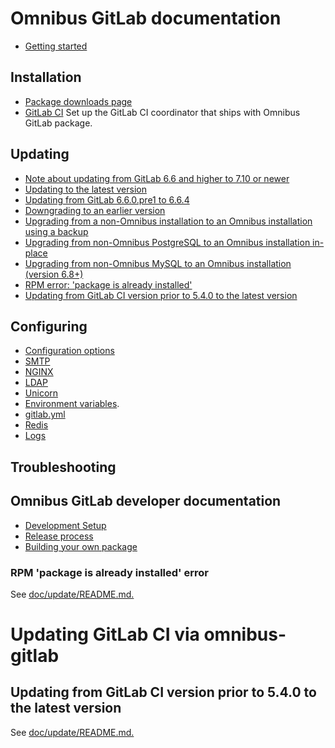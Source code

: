 # Omnibus GitLab documentation

- [Getting started]()

## Installation

- [Package downloads page](https://about.gitlab.com/downloads/)
- [GitLab CI](gitlab-ci/README.md) Set up the GitLab CI coordinator that ships with Omnibus GitLab package.

## Updating

- [Note about updating from GitLab 6.6 and higher to 7.10 or newer](doc/update/README.md#updating-from-gitlab-66-and-higher-to-710-or-newer)
- [Updating to the latest version](doc/update/README.md#updating-from-gitlab-66-and-higher-to-the-latest-version)
- [Updating from GitLab 6.6.0.pre1 to 6.6.4](doc/update/README.md#updating-from-gitlab-660pre1-to-664)
- [Downgrading to an earlier version](doc/update/README.md#reverting-to-gitlab-66x-or-later)
- [Upgrading from a non-Omnibus installation to an Omnibus installation using a backup](doc/update/README.md#upgrading-from-non-omnibus-postgresql-to-an-omnibus-installation-in-place)
- [Upgrading from non-Omnibus PostgreSQL to an Omnibus installation in-place](doc/update/README.md#upgrading-from-non-omnibus-postgresql-to-an-omnibus-installation-in-place)
- [Upgrading from non-Omnibus MySQL to an Omnibus installation (version 6.8+)](doc/update/README.md#upgrading-from-non-omnibus-mysql-to-an-omnibus-installation-version-68)
- [RPM error: 'package is already installed' ](doc/update/README.md#rpm-package-is-already-installed-error)
- [Updating from GitLab CI version prior to 5.4.0 to the latest version](doc/update/README.md#updating-from-gitlab-ci-version-prior-to-540-to-the-latest-version)

## Configuring

- [Configuration options](settings/configuration.md)
- [SMTP](settings/smtp.md)
- [NGINX](settings/nginx.md)
- [LDAP](settings/ldap.md)
- [Unicorn](settings/unicorn.md)
- [Environment variables](settings/environment-variables.md).
- [gitlab.yml](settings/gitlab.yml.md)
- [Redis](settings/redis.md)
- [Logs](settings/logs.md)

## Troubleshooting


## Omnibus GitLab developer documentation

- [Development Setup](doc/development/README.md)
- [Release process](doc/release/README.md)
- [Building your own package](build.md)




### RPM 'package is already installed' error

See [doc/update/README.md.](doc/update/README.md#rpm-package-is-already-installed-error)

# Updating GitLab CI via omnibus-gitlab
## Updating from GitLab CI version prior to 5.4.0 to the latest version

See [doc/update/README.md.](doc/update/README.md#updating-from-gitlab-ci-version-prior-to-540-to-the-latest-version)
